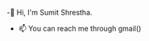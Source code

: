 -👋 Hi, I'm Sumit Shrestha. 
- 📫 You can reach me through gmail()
  
<!-- - 👀 I’m interested in ...
- 🌱 I’m currently learning ...
- 💞️ I’m looking to collaborate on ... 
- 😄 Pronouns: ...
- ⚡ Fun fact: ...
-->
<!---
Sumit918/Sumit918 is a ✨ special ✨ repository because its `README.md` (this file) appears on your GitHub profile.
You can click the Preview link to take a look at your changes.
--->

